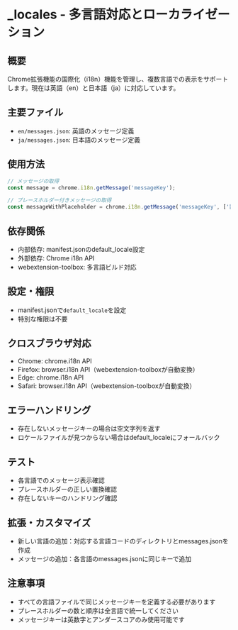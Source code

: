 # _locales - 多言語対応とローカライゼーション

## 概要
Chrome拡張機能の国際化（i18n）機能を管理し、複数言語での表示をサポートします。現在は英語（en）と日本語（ja）に対応しています。

## 主要ファイル
- `en/messages.json`: 英語のメッセージ定義
- `ja/messages.json`: 日本語のメッセージ定義

## 使用方法
```javascript
// メッセージの取得
const message = chrome.i18n.getMessage('messageKey');

// プレースホルダー付きメッセージの取得
const messageWithPlaceholder = chrome.i18n.getMessage('messageKey', ['置換文字列']);
```

## 依存関係
- 内部依存: manifest.jsonのdefault_locale設定
- 外部依存: Chrome i18n API
- webextension-toolbox: 多言語ビルド対応

## 設定・権限
- manifest.jsonで`default_locale`を設定
- 特別な権限は不要

## クロスブラウザ対応
- Chrome: chrome.i18n API
- Firefox: browser.i18n API（webextension-toolboxが自動変換）
- Edge: chrome.i18n API
- Safari: browser.i18n API（webextension-toolboxが自動変換）

## エラーハンドリング
- 存在しないメッセージキーの場合は空文字列を返す
- ロケールファイルが見つからない場合はdefault_localeにフォールバック

## テスト
- 各言語でのメッセージ表示確認
- プレースホルダーの正しい置換確認
- 存在しないキーのハンドリング確認

## 拡張・カスタマイズ
- 新しい言語の追加：対応する言語コードのディレクトリとmessages.jsonを作成
- メッセージの追加：各言語のmessages.jsonに同じキーで追加

## 注意事項
- すべての言語ファイルで同じメッセージキーを定義する必要があります
- プレースホルダーの数と順序は全言語で統一してください
- メッセージキーは英数字とアンダースコアのみ使用可能です